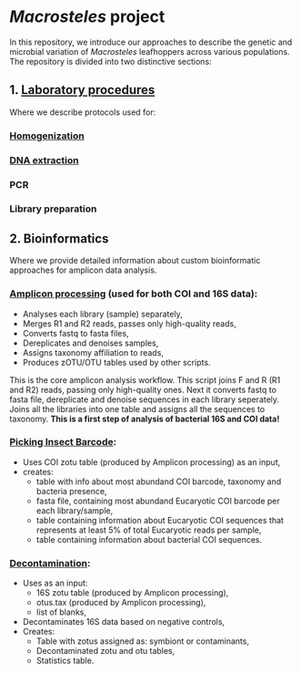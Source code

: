 # _Macrosteles_ project
In this repository, we introduce our approaches to describe the genetic and microbial variation of _Macrosteles_ leafhoppers across various populations. 
The repository is divided into two distinctive sections:
## 1. [Laboratory procedures](https://github.com/SymSandra/Macrosteles-project-Bioinformatic-pipeline/blob/main/Laboratory%20procedures)
Where we describe protocols used for:
### [Homogenization](https://github.com/SymSandra/Macrosteles-project-Bioinformatic-pipeline/blob/main/Homogenization)
### [DNA extraction](https://github.com/SymSandra/Macrosteles-project-Bioinformatic-pipeline/blob/main/DNA%20extraction)
### PCR
### Library preparation
## 2. Bioinformatics
Where we provide detailed information about custom bioinformatic approaches for amplicon data analysis.
### [Amplicon processing](https://github.com/SymSandra/Macrosteles-project-Bioinformatic-pipeline/blob/main/Amplicon%20processing) (used for both COI and 16S data):
- Analyses each library (sample) separately,
- Merges R1 and R2 reads, passes only high-quality reads,
- Converts fastq to fasta files,
- Dereplicates and denoises samples,
- Assigns taxonomy affiliation to reads,
- Produces zOTU/OTU tables used by other scripts.

This is the core amplicon analysis workflow. 
This script joins F and R (R1 and R2) reads, passing only high-quality ones. 
Next it converts fastq to fasta file, dereplicate and denoise sequences in each library seperately.
Joins all the libraries into one table and assigns all the sequences to taxonomy.
**This is a first step of analysis of bacterial 16S and COI data!**


### [Picking Insect Barcode](https://github.com/SymSandra/Macrosteles-project-Bioinformatic-pipeline/blob/main/Picking%20Insect%20Barcode):
- Uses COI zotu table (produced by Amplicon processing) as an input,
- creates:
  - table with info about most abundand COI barcode, taxonomy and bacteria presence,
  - fasta file, containing most abundand Eucaryotic COI barcode per each library/sample,
  - table containing information about Eucaryotic COI sequences that represents at least 5% of total Eucaryotic reads per sample,
  - table containing information about bacterial COI sequences.  

### [Decontamination](https://github.com/SymSandra/Macrosteles-project-Bioinformatic-pipeline/blob/main/Decontamination):
- Uses as an input:
  - 16S zotu table (produced by Amplicon processing),
  - otus.tax (produced by Amplicon processing),
  - list of blanks,
- Decontaminates 16S data based on negative controls,
- Creates:
  - Table with zotus assigned as: symbiont or contaminants,
  - Decontaminated zotu and otu tables,
  - Statistics table.
